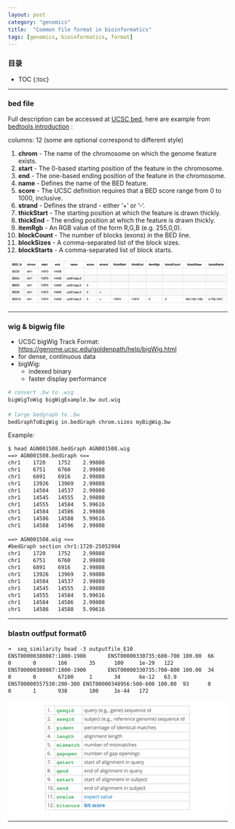 ```yaml
---
layout: post
category: "genomics"
title:  "Common file format in bioinformatics"
tags: [genomics, bioinformatics, format]
---
```


<script type="text/javascript" async
  src="https://cdn.mathjax.org/mathjax/latest/MathJax.js?config=TeX-MML-AM_CHTML">
</script>

### 目录

- TOC
{:toc}

---

### bed file

Full description can be accessed at [UCSC bed](http://genome.ucsc.edu/FAQ/FAQformat#format1), here are example from [bedtools introduction](https://bedtools.readthedocs.io/en/latest/content/general-usage.html#bed-format) :

columns: 12 (some are optional correspond to different style)

1. **chrom** - The name of the chromosome on which the genome feature exists.
2. **start** - The 0-based starting position of the feature in the chromosome.
3. **end** - The one-based ending position of the feature in the chromosome.
4. **name** - Defines the name of the BED feature.
5. **score** - The UCSC definition requires that a BED score range from 0 to 1000, inclusive.
6. **strand** - Defines the strand - either ‘+’ or ‘-‘.
7. **thickStart** - The starting position at which the feature is drawn thickly.
8. **thickEnd** - The ending position at which the feature is drawn thickly.
9. **itemRgb** - An RGB value of the form R,G,B (e.g. 255,0,0).
10. **blockCount** - The number of blocks (exons) in the BED line.
11. **blockSizes** - A comma-separated list of the block sizes.
12. **blockStarts** - A comma-separated list of block starts.

![bed](/assets/bed_file_format_example.jpeg)

---

### wig & bigwig file

* UCSC bigWig Track Format: https://genome.ucsc.edu/goldenpath/help/bigWig.html
* for dense, continuous data
* bigWig: 
	* indexed binary
	* faster display performance


```bash
# convert .bw to .wig
bigWigToWig bigWigExample.bw out.wig

# large bedgraph to .bw
bedGraphToBigWig in.bedGraph chrom.sizes myBigWig.bw
```

Example:

```
$ head AGN001508.bedGraph AGN001508.wig
==> AGN001508.bedGraph <==
chr1    1720    1752    2.99808
chr1    6751    6760    2.99808
chr1    6891    6916    2.99808
chr1    13926   13969   2.99808
chr1    14504   14537   2.99808
chr1    14545   14555   2.99808
chr1    14555   14584   5.99616
chr1    14584   14586   2.99808
chr1    14586   14588   5.99616
chr1    14588   14596   2.99808

==> AGN001508.wig <==
#bedGraph section chr1:1720-25052994
chr1    1720    1752    2.99808
chr1    6751    6760    2.99808
chr1    6891    6916    2.99808
chr1    13926   13969   2.99808
chr1    14504   14537   2.99808
chr1    14545   14555   2.99808
chr1    14555   14584   5.99616
chr1    14584   14586   2.99808
chr1    14586   14588   5.99616
```

---

### blastn outfput format6

```
➜  seq_similarity head -3 outputfile_E10
ENST00000380087:1800-1900       ENST00000330735:600-700 100.00  66      0       0       166       35      100     1e-29   122
ENST00000380087:1800-1900       ENST00000330735:700-800 100.00  34      0       0       67100     1       34      6e-12   63.9
ENST00000557530:200-300 ENST00000348956:500-600 100.00  93      0       0       1       938       100     1e-44   172
```

![](https://raw.githubusercontent.com/Tsinghua-gongjing/blog_codes/master/images/20200402202147.png)

---